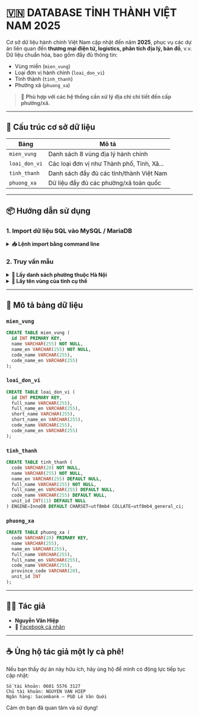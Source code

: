 
# 🇻🇳 DATABASE TỈNH THÀNH VIỆT NAM 2025

Cơ sở dữ liệu hành chính Việt Nam cập nhật đến năm **2025**, phục vụ các dự án liên quan đến **thương mại điện tử, logistics, phân tích địa lý, bản đồ**, v.v. Dữ liệu chuẩn hóa, bao gồm đầy đủ thông tin:

- Vùng miền (`mien_vung`)
- Loại đơn vị hành chính (`loai_don_vi`)
- Tỉnh thành (`tinh_thanh`)
- Phường xã (`phuong_xa`)

> 🧠 **Phù hợp với các hệ thống cần xử lý địa chỉ chi tiết đến cấp phường/xã.**

---

## 🧱 Cấu trúc cơ sở dữ liệu

| Bảng           | Mô tả                                    |
|----------------|-------------------------------------------|
| `mien_vung`    | Danh sách 8 vùng địa lý hành chính        |
| `loai_don_vi`  | Các loại đơn vị như Thành phố, Tỉnh, Xã...|
| `tinh_thanh`   | Danh sách đầy đủ các tỉnh/thành Việt Nam  |
| `phuong_xa`    | Dữ liệu đầy đủ các phường/xã toàn quốc    |

---

## 📦 Hướng dẫn sử dụng

### 1. Import dữ liệu SQL vào MySQL / MariaDB

<details>
<summary><strong>📥 Lệnh import bằng command line</strong></summary>

```bash
mysql -u <tên_user> -p < tên_database > < database_tinh_thanh_vietnam_update_2025.sql
```

</details>

### 2. Truy vấn mẫu

<details>
<summary><strong>📄 Lấy danh sách phường thuộc Hà Nội</strong></summary>

```sql
SELECT * 
FROM phuong_xa 
WHERE province_code = '01';
```

</details>

<details>
<summary><strong>📄 Lấy tên vùng của tỉnh cụ thể</strong></summary>

```sql
SELECT mv.name AS ten_vung, tt.full_name AS tinh_thanh
FROM mien_vung mv
JOIN tinh_thanh tt ON tt.unit_id = mv.id
WHERE tt.code = '01'
LIMIT 1;
```

</details>

---

## 🧾 Mô tả bảng dữ liệu

### `mien_vung`

```sql
CREATE TABLE mien_vung (
  id INT PRIMARY KEY,
  name VARCHAR(255) NOT NULL,
  name_en VARCHAR(255) NOT NULL,
  code_name VARCHAR(255),
  code_name_en VARCHAR(255)
);
```

### `loai_don_vi`

```sql
CREATE TABLE loai_don_vi (
  id INT PRIMARY KEY,
  full_name VARCHAR(255),
  full_name_en VARCHAR(255),
  short_name VARCHAR(255),
  short_name_en VARCHAR(255),
  code_name VARCHAR(255),
  code_name_en VARCHAR(255)
);
```

### `tinh_thanh`

```sql
CREATE TABLE tinh_thanh (
  code VARCHAR(20) NOT NULL,
  name VARCHAR(255) NOT NULL,
  name_en VARCHAR(255) DEFAULT NULL,
  full_name VARCHAR(255) NOT NULL,
  full_name_en VARCHAR(255) DEFAULT NULL,
  code_name VARCHAR(255) DEFAULT NULL,
  unit_id INT(11) DEFAULT NULL
) ENGINE=InnoDB DEFAULT CHARSET=utf8mb4 COLLATE=utf8mb4_general_ci;
```

### `phuong_xa`

```sql
CREATE TABLE phuong_xa (
  code VARCHAR(20) PRIMARY KEY,
  name VARCHAR(255),
  name_en VARCHAR(255),
  full_name VARCHAR(255),
  full_name_en VARCHAR(255),
  code_name VARCHAR(255),
  province_code VARCHAR(20),
  unit_id INT
);
```

---

## 🧑‍💻 Tác giả

- **Nguyễn Văn Hiệp**
- 📘 [Facebook cá nhân](https://www.facebook.com/G.N.S.L.7/)

---

## ☕️ Ủng hộ tác giả một ly cà phê!

Nếu bạn thấy dự án này hữu ích, hãy ủng hộ để mình có động lực tiếp tục cập nhật:

```
Số tài khoản: 0601 5576 3127
Chủ tài khoản: NGUYEN VAN HIEP
Ngân hàng: Sacombank – PGD Lê Văn Quới
```

Cảm ơn bạn đã quan tâm và sử dụng!
